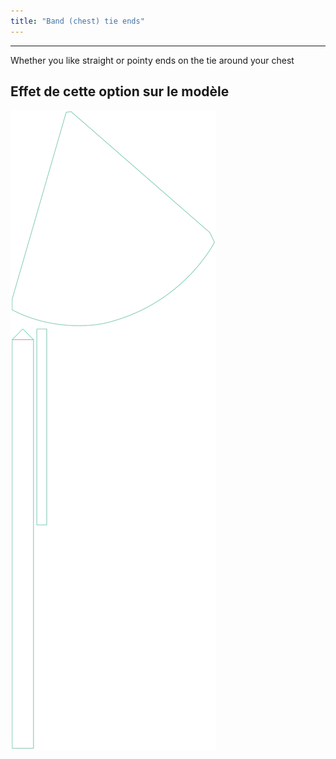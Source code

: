 ```yaml
---
title: "Band (chest) tie ends"
---
```


***

Whether you like straight or pointy ends on the tie around your chest

## Effet de cette option sur le modèle

![This image shows the effect of this option by superimposing several variants that have a different value for this option](bee_bandtieends_sample.svg "Effet de cette option sur le modèle")
